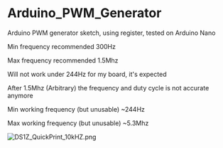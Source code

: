 # Arduino_PWM_Generator
Arduino PWM generator sketch, using register, tested on Arduino Nano

Min frequency recommended 300Hz

Max frequency recommended 1.5Mhz

Will not work under 244Hz for my board, it's expected

After 1.5Mhz (Arbitrary) the frequency and duty cycle is not accurate anymore


Min working frequency (but unusable) ~244Hz

Max working frequency (but unusable) ~5.3Mhz

![DS1Z_QuickPrint_10kHZ.png](https://github.com/MoEmanon/Arduino_PWM_Generator/blob/master/screenshots/DS1Z_QuickPrint_10kHZ.png)
